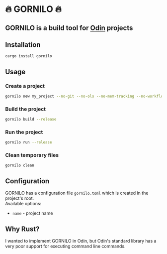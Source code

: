 # 🔥 GORNILO 🔥

## GORNILO is a build tool for [Odin](https://odin-lang.org) projects

## Installation
```bash
cargo install gornilo
```

## Usage
### Create a project
```bash
gornilo new my_project --no-git --no-ols --no-mem-tracking --no-workflows
```
### Build the project
```bash
gornilo build --release
```
### Run the project
```bash
gornilo run --release
```

### Clean temporary files
```bash
gornilo clean
```

## Configuration
GORNILO has a configuration file `gornilo.toml` which is created in the project's root.<br>
Available options:
- `name` - project name

## Why Rust?
I wanted to implement GORNILO in Odin, but Odin's standard library has a very poor support for executing command line commands.
